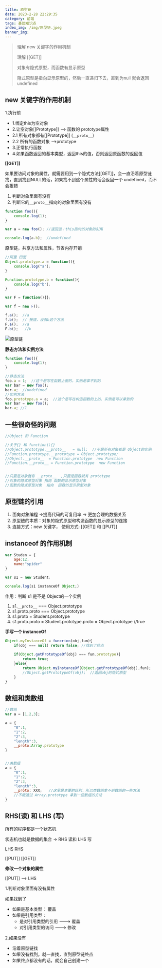```yaml
---
title: 原型链
date: 2023-2-28 22:29:35
category: 前端
tags: 基础知识点
index_img: /img/原型链.jpeg
banner_img:
---
```


> 理解 new 关键字的作用机制
>
> 理解 [[GET]] 
>
> 对象有隐式原型，而函数有显示原型
>
> 隐式原型是指向显示原型的，然后一直递归下去，直到为null 就会返回undefined

##  new 关键字的作用机制

1.执行前

- 1.绑定this为空对象
- 2.让空对象[[Prototype]] --> 函数的 prototype属性
- 2.1 所有对象都有[[Prototype]] (`__proto__`)
- 2.2 所有的函数对象 -->prototype
- 3.正常执行函数
- 4.如果函数返回的基本类型，返回this的值，否则返回原函数的返回值

**[[GET]]**

如果要访问对象的属性，就需要用到一个隐式方法[[GET]]，会一直沿着原型链找，直到找到NULL的话，如果找不到这个属性的话会返回一个 undefined，而不会报错

1. 判断对象里面有没有
2. 判断它的` __proto__ `指向的对象里面有没有

```js
function foo(){
	console.log(1);
}

var a = new foo(); //返回值：this指向的对象的引用

console.log(a.b);  //undefined
```

原型链，共享方法和属性，节省内存开销

```js
//阿里 四面
Object.prototype.a = function(){
    console.log("a");
}

Function.prototype.b = function(){
    console.log("b");
}

var F = function(){};

var f = new F();

f.a();  //a
f.b();  // 报错，没有b这个方法
F.a();  //a
F.b();   //b
```





![原型链](原型链.png)

**静态方法和实例方法**

```js
function foo(){
    console.log(1);
}

//静态方法
foo.a = 1;  //这个是写在函数上面的，实例是拿不到的
var bar = new foo();
bar.a;  //undefined
//实例方法
foo.prototype.a = a;  //这个是写在构造函数的上的，实例是可以拿到的
var bar = new foo();
bar.a; //1
```





## 一些很奇怪的问题

```js
//Object 和 Function

//关于{} 和 function(){}
//Object.prototype.__proto__   = null;  //不是所有对象都是 Object的实例
//Function.prototype.__prototype = Object.prototype;
//Object.__proto__  = Function.prototype  new Function
//Function.__proto__ = Function.prototype  new Function


//只要是对象就有 __proto__  ,只要是函数就有 prototype
//对象的隐式原型对象 指向 函数的显示原型对象
//函数的隐式原型对象  指向  函数的显示原型对象
```



## 原型链的引用

1. 面向对象编程 ->提高代码的可复用率 -> 更加合理的数据关系
2. 原型链的本质：对象的隐式原型和构造函数的显示原型的连接
3. 连接方式：new 关键字， 使用方式: [[GET]] 和 [[PUT]]

## instanceof 的作用机制

```js
var Studen = {
    age:12,
    name:"spider"
}

var s1 = new Student;

console.log(s1 instanceOf Object;)

```

作用：判断 s1 是不是 Object的一个实例

1. s1.`__proto__` === Object.prototype
2. s1.proto.proto === Object.prototype
3. s1.proto = Student.prototype
4.  s1.proto.proto = Student.prototype.proto = Object.prototype //true

**手写一个 instanceOf**

```js
Object.myInstanceOf = funcrion(obj,fun){
    if(obj === null) return false; //找到了终点
    
    if(Object.getPrototypeOf(obj) === fun.prototype){
		return true;
    }else{
        return Object.myInstanceOf(Object.getPrototypeOf(obj),fun);
        //Object.getPrototypeOf(obj);  //返回obj的隐式原型
    }
}
```



## 数组和类数组

```js
//数组
var a = [1,2,3];

a = {
    "0":1,
    "1":2,
    "2":3,
    "length":3,
    __proto:Array.prototype
}


//类数组
a = {
    "0":1,
    "1":2,
    "2":3,
    "length":3,
    __proto: XXX;   //这里是主要的区别，所以类数组拿不到数组的一些方法
    //不能通过 Array.prototype 拿到一些数组的方法
}

```



## RHS(读) 和 LHS (写)

所有的程序都是一个状态机

状态机也就是数据的集合  -> RHS 读和 LHS 写

LHS          RHS

[[PUT]]    [[GET]]

**修改一个对象的属性**

[[PUT]]  --> LHS

1.判断对象里面有没有属性

如果找到了

- 如果是基本类型： 覆盖
- 如果是引用类型：
	- 是对引用类型的引用 ---> 覆盖
	- 对引用类型的访问  ---> 修改

2.如果没有

- 沿着原型链找
- 如果没有找到，就一直找，直到原型链终点
- 如果终点都没有的话，就会自己创建一个

























